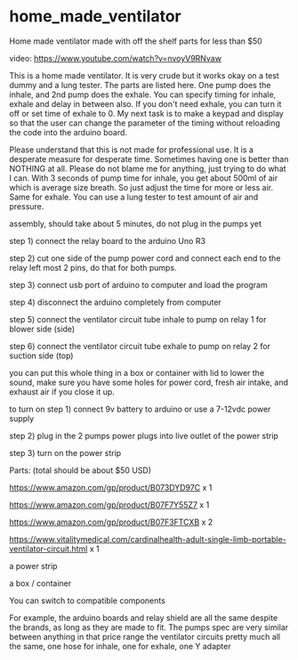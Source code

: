 # home_made_ventilator
Home made ventilator made with off the shelf parts for less than $50

video: https://www.youtube.com/watch?v=nvoyV9RNvaw

This is a home made ventilator.  It is very crude but it works okay on a test dummy and a lung tester.  The parts are listed here.  One pump does the inhale, and 2nd pump does the exhale.  You can specify timing for inhale, exhale and delay in between also.  If you don't need exhale, you can turn it off or set time of exhale to 0.   My next task is to make a keypad and display so that the user can change the parameter of the timing without reloading the code into the arduino board.

Please understand that this is not made for professional use.  It is a desperate measure for desperate time.  Sometimes having one is better than NOTHING at all.  Please do not blame me for anything, just trying to do what I can.  With 3 seconds of pump time for inhale, you get about 500ml of air which is average size breath.  So just adjust the time for more or less air.  Same for exhale.  You can use a lung tester to test amount of air and pressure.

assembly, should take about 5 minutes, do not plug in the pumps yet

step 1) connect the relay board to the arduino Uno R3

step 2) cut one side of the pump power cord and connect each end to the relay left most 2 pins, do that for both pumps.

step 3) connect usb port of arduino to computer and load the program

step 4) disconnect the arduino completely from computer

step 5) connect the ventilator circuit tube inhale to pump on relay 1 for blower side (side)

step 6) connect the ventilator circuit tube exhale to pump on relay 2 for suction side (top)

you can put this whole thing in a box or container with lid to lower the sound, make sure you have some holes for power cord, fresh air intake, and exhaust air if you close it up.


to turn on
step 1) connect 9v battery to arduino or use a 7-12vdc power supply

step 2) plug in the 2 pumps power plugs into live outlet of the power strip

step 3) turn on the power strip

Parts:  (total should be about $50 USD)

https://www.amazon.com/gp/product/B073DYD97C  x 1

https://www.amazon.com/gp/product/B07F7Y55Z7  x  1 

https://www.amazon.com/gp/product/B07F3FTCXB  x 2

https://www.vitalitymedical.com/cardinalhealth-adult-single-limb-portable-ventilator-circuit.html x 1 

a power strip

a box / container

You can switch to compatible components

For example, the arduino boards and relay shield are all the same despite the brands, as long as they are made to fit.
The pumps spec are very similar between anything in that price range
the ventilator circuits pretty much all the same, one hose for inhale, one for exhale, one Y adapter

